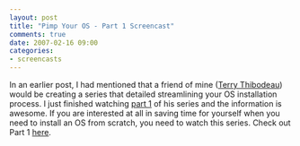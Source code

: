 ```yaml
---
layout: post
title: "Pimp Your OS - Part 1 Screencast"
comments: true
date: 2007-02-16 09:00
categories:
- screencasts
---
```


In an earlier post, I had mentioned that a friend of mine ([Terry Thibodeau](http://www.connicus.com)) would be creating a series that detailed streamlining your OS installation process. I just finished watching [part 1](http://www.connicus.com/archive/2007/02/15/pimp-your-os-part-1.aspx) of his series and the information is awesome. 
If you are interested at all in saving time for yourself when you need to install an OS from scratch, you need to watch this series. 
Check out Part 1 [here](http://www.connicus.com/archive/2007/02/15/pimp-your-os-part-1.aspx).




